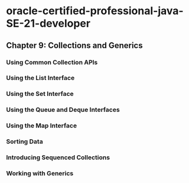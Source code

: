 # oracle-certified-professional-java-SE-21-developer

## Chapter 9: Collections and Generics
### Using Common Collection APIs
### Using the List Interface
### Using the Set Interface
### Using the Queue and Deque Interfaces
### Using the Map Interface
### Sorting Data
### Introducing Sequenced Collections
### Working with Generics
